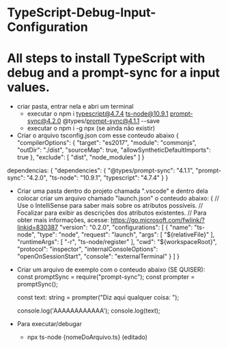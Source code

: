 # TypeScript-Debug-Input-Configuration
<h1> All steps to install TypeScript with debug and a prompt-sync for a input values. </h1>

- criar pasta, entrar nela e abri um terminal
  * executar o npm i typescript@4.7.4 ts-node@10.9.1 prompt-sync@4.2.0 @types/prompt-sync@4.1.1 --save
  * executar o npm i -g npx (se ainda não existir)
- Criar o arquivo tsconfig.json    com esse conteudo abaixo
{
  "compilerOptions": {
        "target": "es2017",
        "module": "commonjs",
        "outDir": "./dist",
        "sourceMap": true,
        "allowSyntheticDefaultImports": true
    },
    "exclude": [
        "dist",
        "node_modules"
    ]
}

dependencias:
{
  "dependencies": {
    "@types/prompt-sync": "4.1.1",
    "prompt-sync": "4.2.0",
    "ts-node": "10.9.1",
    "typescript": "4.7.4"
  }
}

- Criar uma pasta dentro do projeto chamada ".vscode" e dentro dela colocar criar um arquivo chamado "launch.json" o conteudo abaixo:
{
    // Use o IntelliSense para saber mais sobre os atributos possíveis.
    // Focalizar para exibir as descrições dos atributos existentes.
    // Para obter mais informações, acesse: <https://go.microsoft.com/fwlink/?linkid=830387>
    "version": "0.2.0",
    "configurations": [
        {
            "name": "ts-node",
            "type": "node",
            "request": "launch",
            "args": [
                "${relativeFile}"
            ],
            "runtimeArgs": [
                "-r",
                "ts-node/register"
            ],
            "cwd": "${workspaceRoot}",
            "protocol": "inspector",
            "internalConsoleOptions": "openOnSessionStart",
            "console": "externalTerminal"
        }
    ]
}

- Criar um arquivo de exemplo com o conteudo abaixo (SE QUISER):
    const promptSync = require("prompt-sync");
    const prompter = promptSync();

    const text: string = prompter("Diz aqui qualquer coisa: ");

    console.log('AAAAAAAAAAAA');
    console.log(text);

- Para executar/debugar 
    - npx ts-node {nomeDoArquivo.ts} (editado)
